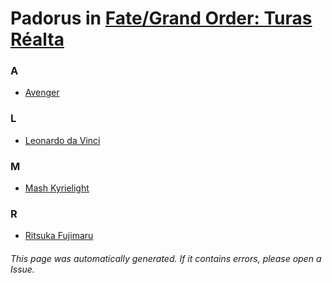 # Padorus in [Fate/Grand Order: Turas Réalta](https://myanimelist.net/manga/108117/Fate_Grand_Order__Turas_Réalta)

### A
* [Avenger](https://github.com/shadow578/Project-Padoru/blob/master/table-of-contents/characters/Avenger.md)

### L
* [Leonardo da Vinci](https://github.com/shadow578/Project-Padoru/blob/master/table-of-contents/characters/LeonardodaVinci.md)

### M
* [Mash Kyrielight](https://github.com/shadow578/Project-Padoru/blob/master/table-of-contents/characters/MashKyrielight.md)

### R
* [Ritsuka Fujimaru](https://github.com/shadow578/Project-Padoru/blob/master/table-of-contents/characters/RitsukaFujimaru.md)

###### This page was automatically generated. If it contains errors, please open a Issue.
